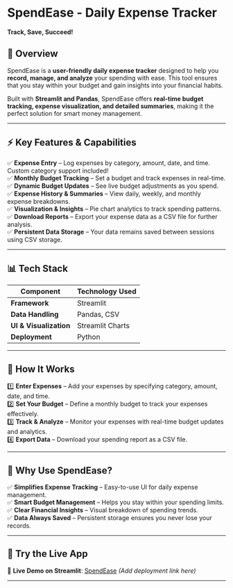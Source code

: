 # SpendEase - Daily Expense Tracker  
**Track, Save, Succeed!**  

## 📌 **Overview**  
SpendEase is a **user-friendly daily expense tracker** designed to help you **record, manage, and analyze** your spending with ease. This tool ensures that you stay within your budget and gain insights into your financial habits.

Built with **Streamlit and Pandas**, SpendEase offers **real-time budget tracking, expense visualization, and detailed summaries**, making it the perfect solution for smart money management.

---

## ⚡ **Key Features & Capabilities**  

✅ **Expense Entry** – Log expenses by category, amount, date, and time. Custom category support included!  
✅ **Monthly Budget Tracking** – Set a budget and track expenses in real-time.  
✅ **Dynamic Budget Updates** – See live budget adjustments as you spend.  
✅ **Expense History & Summaries** – View daily, weekly, and monthly expense breakdowns.  
✅ **Visualization & Insights** – Pie chart analytics to track spending patterns.  
✅ **Download Reports** – Export your expense data as a CSV file for further analysis.  
✅ **Persistent Data Storage** – Your data remains saved between sessions using CSV storage.  

---

## 📊 **Tech Stack**  

| Component  | Technology Used |
|------------|----------------|
| **Framework** | Streamlit |
| **Data Handling** | Pandas, CSV |
| **UI & Visualization** | Streamlit Charts |
| **Deployment** | Python |

---

## 🚀 **How It Works**  

1️⃣ **Enter Expenses** – Add your expenses by specifying category, amount, date, and time.  
2️⃣ **Set Your Budget** – Define a monthly budget to track your expenses effectively.  
3️⃣ **Track & Analyze** – Monitor your expenses with real-time budget updates and analytics.  
4️⃣ **Export Data** – Download your spending report as a CSV file.  

---

## 🎯 **Why Use SpendEase?**  

✅ **Simplifies Expense Tracking** – Easy-to-use UI for daily expense management.  
✅ **Smart Budget Management** – Helps you stay within your spending limits.  
✅ **Clear Financial Insights** – Visual breakdown of spending trends.  
✅ **Data Always Saved** – Persistent storage ensures you never lose your records.  

---

## 🔗 **Try the Live App**  

🚀 **Live Demo on Streamlit**: [SpendEase](https://spendease.streamlit.app/) *(Add deployment link here)*  

---


